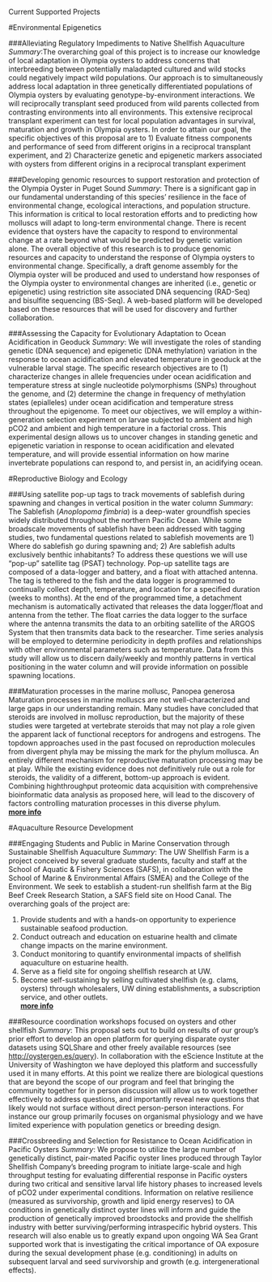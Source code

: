 Current Supported Projects 

#Environmental Epigenetics

###Alleviating Regulatory Impediments to Native Shellfish Aquaculture
_Summary_:The overarching goal of this project is to increase our knowledge of local adaptation in Olympia oysters to address concerns that interbreeding between potentially maladapted cultured and wild stocks could negatively impact wild populations. Our approach is to simultaneously address local adaptation in three genetically differentiated populations of Olympia oysters by evaluating genotype-by-environment interactions. We will reciprocally transplant seed produced from wild parents collected from contrasting environments into all environments. This extensive reciprocal transplant experiment can test for local population advantages in survival, maturation and growth in Olympia oysters. In order to attain our goal, the specific objectives of this proposal are to 1) Evaluate fitness components and performance of seed from different origins in a reciprocal transplant experiment, and 2) Characterize genetic and epigenetic markers associated with oysters from different origins in a reciprocal transplant experiment

###Developing genomic resources to support restoration and protection of the Olympia Oyster in Puget Sound
_Summary_: There is a significant gap in our fundamental understanding of this species’ resilience in the face of environmental change, ecological interactions, and population structure. This information is critical to local restoration efforts and to predicting how molluscs will adapt to long-term environmental change.  There is recent evidence that oysters have the capacity to respond to environmental change at a rate beyond what would be predicted by genetic variation alone.  The overall objective of this research is to produce genomic resources and capacity to understand the response of Olympia oysters to environmental change.  Specifically, a draft genome assembly for the Olympia oyster will be produced and used to understand how responses of the Olympia oyster to environmental changes are inherited (i.e., genetic or epigenetic) using restriction site associated DNA sequencing (RAD-Seq) and bisulfite sequencing (BS-Seq).  A web-based platform will be developed based on these resources that will be used for discovery and further collaboration.

###Assessing the Capacity for Evolutionary Adaptation to Ocean Acidification in Geoduck
_Summary_: We will investigate the roles of standing genetic (DNA sequence) and epigenetic (DNA methylation) variation in the response to ocean acidification and elevated temperature in geoduck at the vulnerable larval stage. The specific research objectives are to (1) characterize changes in allele frequencies under ocean acidification and temperature stress at single nucleotide polymorphisms (SNPs) throughout the genome, and (2) determine the change in frequency of methylation states (epialleles) under ocean acidification and temperature stress throughout the epigenome. To meet our objectives, we will employ a within-generation selection experiment on larvae subjected to ambient and high pCO2 and ambient and high temperature in a factorial cross. This experimental design allows us to uncover changes in standing genetic and epigenetic variation in response to ocean acidification and elevated temperature, and will provide essential information on how marine invertebrate populations can respond to, and persist in, an acidifying ocean.




#Reproductive Biology and Ecology

###Using satellite pop-up tags to track movements of sablefish during spawning and changes in vertical position in the water column
_Summary_:  The Sablefish (_Anoplopoma fimbria_) is a deep-water groundfish species widely distributed throughout the northern Pacific Ocean. While some broadscale movements of sablefish have been addressed with tagging studies, two fundamental questions related to sablefish movements are 1) Where do sablefish go during spawning and; 2) Are sablefish adults exclusively benthic inhabitants?  To address these questions we will use “pop-up” satellite tag (PSAT) technology. Pop-up satellite tags are composed of a data-logger and battery, and a float with attached antenna.  The tag is tethered to the fish and the data logger is programmed to continually collect depth, temperature, and location for a specified duration (weeks to months).  At the end of the programmed time, a detachment mechanism is automatically activated that releases the data logger/float and antenna from the tether.  The float carries the data logger to the surface where the antenna transmits the data to an orbiting satellite of the ARGOS System that then transmits data back to the researcher.  Time series analysis will be employed to determine periodicity in depth profiles and relationships with other environmental parameters such as temperature.  Data from this study will allow us to discern daily/weekly and monthly patterns in vertical positioning in the water column and will provide information on possible spawning locations.

###Maturation processes in the marine mollusc, Panopea generosa
Maturation processes in marine molluscs are not well-characterized and large gaps in our understanding remain. Many studies have concluded that steroids are involved in mollusc reproduction, but the majority of these studies were targeted at vertebrate steroids that may not play a role given the apparent lack of functional receptors for androgens and estrogens. The topdown approaches used in the past focused on reproduction molecules from divergent phyla may be missing the mark for the phylum mollusca. An entirely different mechanism for reproductive maturation processing may be at play. While the existing evidence does not definitively rule out a role for steroids, the validity of a different, bottom-up approach is evident. Combining highthroughput proteomic data acquisition with comprehensive bioinformatic data analysis as proposed here, will lead to the discovery of factors controlling maturation processes in this diverse phylum.    
[**more info**](http://eagle.fish.washington.edu/trilobite/Proposal_Database/RRF_Geoduck2013.pdf)

#Aquaculture Resource Development

###Engaging Students and Public in Marine Conservation through Sustainable Shellfish Aquaculture
_Summary_: The UW Shellfish Farm is a project conceived by several graduate students, faculty and staff at the School of Aquatic & Fishery Sciences (SAFS), in collaboration with the School of Marine & Environmental Affairs (SMEA) and the College of the Environment. We seek to establish a student-run shellfish farm at the Big Beef Creek Research Station, a SAFS field site on Hood Canal. The overarching goals of the project are:     
1)    Provide students and with a hands-on opportunity to experience sustainable seafood production.     
2)    Conduct outreach and education on estuarine health and climate change impacts on the marine environment.     
3)    Conduct monitoring to quantify environmental impacts of shellfish aquaculture on estuarine health.     
4)    Serve as a field site for ongoing shellfish research at UW.    
5)    Become self-sustaining by selling cultivated shellfish (e.g. clams, oysters) through wholesalers, UW dining establishments, a subscription service, and other outlets.    
[**more info**](https://csf.uw.edu/project/531)

###Resource coordination workshops focused on oysters and other shellfish
_Summary_: This proposal sets out to build on results of our group’s prior effort to develop an open platform for querying disparate oyster datasets using SQLShare and other freely available resources (see <http://oystergen.es/query>). In collaboration with the eScience Institute at the University of Washington we have deployed this platform and successfully used it in many efforts. At this point we realize there are biological questions that are beyond the scope of our program and feel that bringing the community together for in person discussion will allow us to work together effectively to address questions, and importantly reveal new questions that likely would not surface without direct person-person interactions. For instance our group primarily focuses on organismal physiology and we have limited experience with population genetics or breeding design. 

###Crossbreeding and Selection for Resistance to Ocean Acidification in Pacific Oysters
_Summary_: We propose to utilize the large number of genetically distinct, pair-mated Pacific oyster lines produced through Taylor Shellfish Company’s breeding program to initiate large-scale and high throughput testing for evaluating differential response in Pacific oysters during two critical and sensitive larval life history phases to increased levels of pCO2 under experimental conditions. Information on relative resilience (measured as survivorship, growth and lipid energy reserves) to OA conditions in genetically distinct oyster lines will inform and guide the production of genetically improved broodstocks and provide the shellfish industry with better surviving/performing intraspecific hybrid oysters. This research will also enable us to greatly expand upon ongoing WA Sea Grant supported work that is investigating the critical importance of OA exposure during the sexual development phase (e.g. conditioning) in adults on subsequent larval and seed survivorship and growth (e.g. intergenerational effects). 


